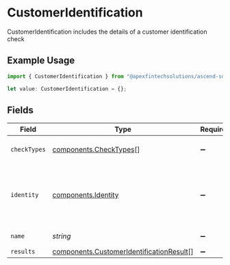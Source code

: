 # CustomerIdentification

CustomerIdentification includes the details of a customer identification check

## Example Usage

```typescript
import { CustomerIdentification } from "@apexfintechsolutions/ascend-sdk/models/components";

let value: CustomerIdentification = {};
```

## Fields

| Field                                                                                                                                                    | Type                                                                                                                                                     | Required                                                                                                                                                 | Description                                                                                                                                              | Example                                                                                                                                                  |
| -------------------------------------------------------------------------------------------------------------------------------------------------------- | -------------------------------------------------------------------------------------------------------------------------------------------------------- | -------------------------------------------------------------------------------------------------------------------------------------------------------- | -------------------------------------------------------------------------------------------------------------------------------------------------------- | -------------------------------------------------------------------------------------------------------------------------------------------------------- |
| `checkTypes`                                                                                                                                             | [components.CheckTypes](../../models/components/checktypes.md)[]                                                                                         | :heavy_minus_sign:                                                                                                                                       | The types of checks being requested Must either be DATABASE or DOCUMENTARY else will return INVALID_ARGUMENT                                             | [<br/>"DATABASE"<br/>]                                                                                                                                   |
| `identity`                                                                                                                                               | [components.Identity](../../models/components/identity.md)                                                                                               | :heavy_minus_sign:                                                                                                                                       | **Field Dependencies:**<br/><br/>An identity is required when the `check_types` is DATABASE<br/><br/>Required if `check_types` is `DATABASE`.<br/><br/>Otherwise, must be empty. |                                                                                                                                                          |
| `name`                                                                                                                                                   | *string*                                                                                                                                                 | :heavy_minus_sign:                                                                                                                                       | required format: correspondents/{correspondent_id}/customerIdentifications/{customer_identification_id}                                                  | correspondents/01HPMZZM6RKMVZA1JQ63RQKJRP/customerIdentifications/01HEWVF4ZSNKYRP293J53ASJCJ                                                             |
| `results`                                                                                                                                                | [components.CustomerIdentificationResult](../../models/components/customeridentificationresult.md)[]                                                     | :heavy_minus_sign:                                                                                                                                       | The results of the identity verification check(s)                                                                                                        |                                                                                                                                                          |